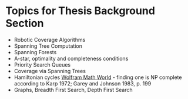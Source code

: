 # Topics for Thesis Background Section

* Robotic Coverage Algorithms
* Spanning Tree Computation
* Spanning Forests
* A-star, optimality and completeness conditions
* Priority Search Queues
* Coverage via Spanning Trees
* Hamiltonian cycles [Wolfram Math World](http://mathworld.wolfram.com/HamiltonianCycle.html) - finding one is NP complete according to Karp 1972; Garey and Johnson 1983, p. 199
* Graphs, Breadth First Search, Depth First Search
